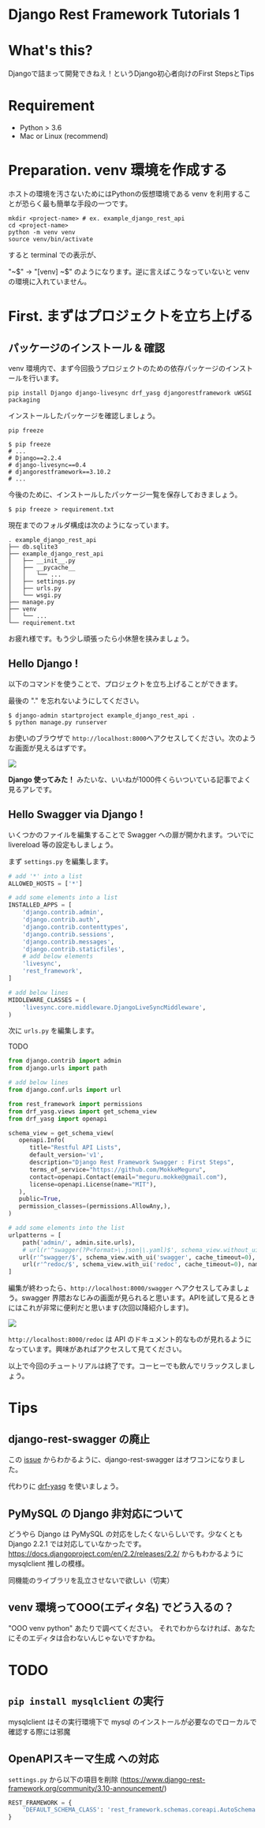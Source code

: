 # Django Rest Framework Tutorials 1
# What's this?
Djangoで詰まって開発できねえ！というDjango初心者向けのFirst StepsとTips

# Requirement
- Python > 3.6
- Mac or Linux (recommend)

# Preparation. venv 環境を作成する
ホストの環境を汚さないためにはPythonの仮想環境である venv を利用することが恐らく最も簡単な手段の一つです。

```shell
mkdir <project-name> # ex. example_django_rest_api
cd <project-name>
python -m venv venv
source venv/bin/activate
```

すると terminal での表示が、

"~$" -> "[venv] ~$" のようになります。逆に言えばこうなっていないと venv の環境に入れていません。

# First. まずはプロジェクトを立ち上げる
## パッケージのインストール & 確認
venv 環境内で、まず今回扱うプロジェクトのための依存パッケージのインストールを行います。

```shell
pip install Django django-livesync drf_yasg djangorestframework uWSGI packaging
```

インストールしたパッケージを確認しましょう。

```shell
pip freeze
```

```shell
$ pip freeze
# ...
# Django==2.2.4
# django-livesync==0.4
# djangorestframework==3.10.2
# ...
```

今後のために、インストールしたパッケージ一覧を保存しておきましょう。

```shell
$ pip freeze > requirement.txt
```

現在までのフォルダ構成は次のようになっています。

```
. example_django_rest_api
├── db.sqlite3
├── example_django_rest_api
│   ├── __init__.py
│   ├── __pycache__
│   │   └── ...
│   ├── settings.py
│   ├── urls.py
│   └── wsgi.py
├── manage.py
├── venv
│   └── ...
└── requirement.txt
```

お疲れ様です。もう少し頑張ったら小休憩を挟みましょう。
## Hello Django !
以下のコマンドを使うことで、プロジェクトを立ち上げることができます。

最後の "." を忘れないようにしてください。

```shell
$ django-admin startproject example_django_rest_api .
$ python manage.py runserver
```

お使いのブラウザで `http://localhost:8000`へアクセスしてください。次のような画面が見えるはずです。


![](./img/django-first-step.png)

**Django 使ってみた！** みたいな、いいねが1000件くらいついている記事でよく見るアレです。
## Hello Swagger via Django !
いくつかのファイルを編集することで Swagger への扉が開かれます。ついでに livereload 等の設定もしましょう。

まず `settings.py` を編集します。

```python
# add '*' into a list
ALLOWED_HOSTS = ['*']

# add some elements into a list
INSTALLED_APPS = [
    'django.contrib.admin',
    'django.contrib.auth',
    'django.contrib.contenttypes',
    'django.contrib.sessions',
    'django.contrib.messages',
    'django.contrib.staticfiles',
    # add below elements
    'livesync',
    'rest_framework',
]

# add below lines
MIDDLEWARE_CLASSES = (
    'livesync.core.middleware.DjangoLiveSyncMiddleware',
)
```

次に `urls.py` を編集します。

TODO
```python
from django.contrib import admin
from django.urls import path

# add below lines
from django.conf.urls import url

from rest_framework import permissions
from drf_yasg.views import get_schema_view
from drf_yasg import openapi

schema_view = get_schema_view(
   openapi.Info(
      title="Restful API Lists",
      default_version='v1',
      description="Django Rest Framework Swagger : First Steps",
      terms_of_service="https://github.com/MokkeMeguru",
      contact=openapi.Contact(email="meguru.mokke@gmail.com"),
      license=openapi.License(name="MIT"),
   ),
   public=True,
   permission_classes=(permissions.AllowAny,),
)

# add some elements into the list
urlpatterns = [
    path('admin/', admin.site.urls),
    # url(r'^swagger(?P<format>\.json|\.yaml)$', schema_view.without_ui(cache_timeout=0), name='schema-json'),
   url(r'^swagger/$', schema_view.with_ui('swagger', cache_timeout=0), name='schema-swagger-ui'),
    url(r'^redoc/$', schema_view.with_ui('redoc', cache_timeout=0), name='schema-redoc'),
]
```

編集が終わったら、`http://localhost:8000/swagger` へアクセスしてみましょう。swagger 界隈おなじみの画面が見られると思います。APIを試して見るときにはこれが非常に便利だと思います(次回以降紹介します)。

![](./img/django-swagger-first-step.png)

`http://localhost:8000/redoc` は API のドキュメント的なものが見れるようになっています。興味があればアクセスして見てください。

以上で今回のチュートリアルは終了です。コーヒーでも飲んでリラックスしましょう。
# Tips
## django-rest-swagger の廃止
この [issue](https://github.com/marcgibbons/django-rest-swagger/issues/808) からわかるように、django-rest-swagger はオワコンになりました。

代わりに [drf-yasg](https://github.com/axnsan12/drf-yasg#quickstart) を使いましょう。
## PyMySQL の Django 非対応について
どうやら Django は PyMySQL の対応をしたくないらしいです。少なくとも Django 2.2.1 では対応していなかったです。https://docs.djangoproject.com/en/2.2/releases/2.2/ からもわかるように mysqlclient 推しの模様。

同機能のライブラリを乱立させないで欲しい（切実）
## venv 環境ってOOO(エディタ名) でどう入るの？
"OOO venv python" あたりで調べてください。 それでわからなければ、あなたにそのエディタは合わないんじゃないですかね。

# TODO
## `pip install mysqlclient` の実行
mysqlclient はその実行環境下で mysql のインストールが必要なのでローカルで確認する際には邪魔

## OpenAPIスキーマ生成 への対応
`settings.py` から以下の項目を削除 (https://www.django-rest-framework.org/community/3.10-announcement/)

```python
REST_FRAMEWORK = {
    'DEFAULT_SCHEMA_CLASS': 'rest_framework.schemas.coreapi.AutoSchema'
}
```


